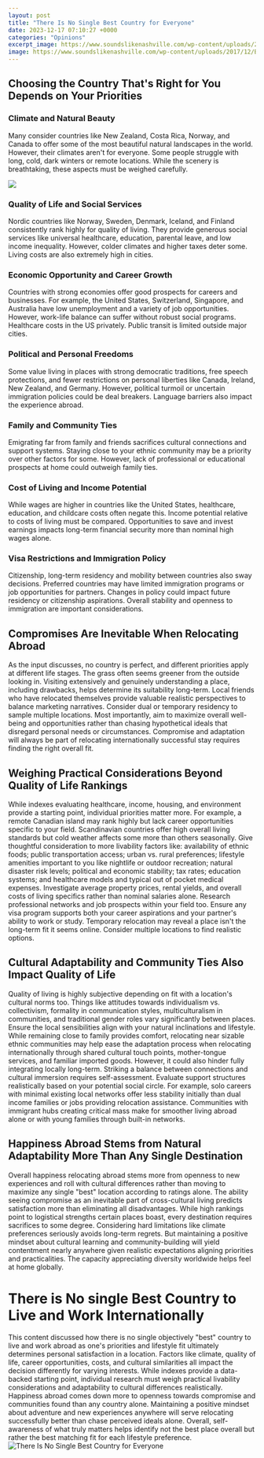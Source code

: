 ```yaml
---
layout: post
title: "There Is No Single Best Country for Everyone"
date: 2023-12-17 07:10:27 +0000
categories: "Opinions"
excerpt_image: https://www.soundslikenashville.com/wp-content/uploads/2017/12/Best-Country-Singles-of-2017-2-1513102306.png
image: https://www.soundslikenashville.com/wp-content/uploads/2017/12/Best-Country-Singles-of-2017-2-1513102306.png
---
```


## Choosing the Country That's Right for You Depends on Your Priorities
### Climate and Natural Beauty
Many consider countries like New Zealand, Costa Rica, Norway, and Canada to offer some of the most beautiful natural landscapes in the world. However, their climates aren't for everyone. Some people struggle with long, cold, dark winters or remote locations. While the scenery is breathtaking, these aspects must be weighed carefully. 

![](https://earthnworld.com/wp-content/uploads/2019/11/Most-Visited-Countries-In-The-World-1024x576.jpg)
### Quality of Life and Social Services 
Nordic countries like Norway, Sweden, Denmark, Iceland, and Finland consistently rank highly for quality of living. They provide generous social services like universal healthcare, education, parental leave, and low income inequality. However, colder climates and higher taxes deter some. Living costs are also extremely high in cities.
### Economic Opportunity and Career Growth
Countries with strong economies offer good prospects for careers and businesses. For example, the United States, Switzerland, Singapore, and Australia have low unemployment and a variety of job opportunities. However, work-life balance can suffer without robust social programs. Healthcare costs in the US privately. Public transit is limited outside major cities. 
### Political and Personal Freedoms  
Some value living in places with strong democratic traditions, free speech protections, and fewer restrictions on personal liberties like Canada, Ireland, New Zealand, and Germany. However, political turmoil or uncertain immigration policies could be deal breakers. Language barriers also impact the experience abroad.
### Family and Community Ties
Emigrating far from family and friends sacrifices cultural connections and support systems. Staying close to your ethnic community may be a priority over other factors for some. However, lack of professional or educational prospects at home could outweigh family ties.
### Cost of Living and Income Potential
While wages are higher in countries like the United States, healthcare, education, and childcare costs often negate this. Income potential relative to costs of living must be compared. Opportunities to save and invest earnings impacts long-term financial security more than nominal high wages alone.
### Visa Restrictions and Immigration Policy 
Citizenship, long-term residency and mobility between countries also sway decisions. Preferred countries may have limited immigration programs or job opportunities for partners. Changes in policy could impact future residency or citizenship aspirations. Overall stability and openness to immigration are important considerations.
## Compromises Are Inevitable When Relocating Abroad 
As the input discusses, no country is perfect, and different priorities apply at different life stages. The grass often seems greener from the outside looking in. Visiting extensively and genuinely understanding a place, including drawbacks, helps determine its suitability long-term. 
Local friends who have relocated themselves provide valuable realistic perspectives to balance marketing narratives. Consider dual or temporary residency to sample multiple locations. Most importantly, aim to maximize overall well-being and opportunities rather than chasing hypothetical ideals that disregard personal needs or circumstances. Compromise and adaptation will always be part of relocating internationally successful stay requires finding the right overall fit.
## Weighing Practical Considerations Beyond Quality of Life Rankings
While indexes evaluating healthcare, income, housing, and environment provide a starting point, individual priorities matter more. For example, a remote Canadian island may rank highly but lack career opportunities specific to your field. Scandinavian countries offer high overall living standards but cold weather affects some more than others seasonally. 
Give thoughtful consideration to more livability factors like: availability of ethnic foods; public transportation access; urban vs. rural preferences; lifestyle amenities important to you like nightlife or outdoor recreation; natural disaster risk levels; political and economic stability; tax rates; education systems; and healthcare models and typical out of pocket medical expenses. 
Investigate average property prices, rental yields, and overall costs of living specifics rather than nominal salaries alone. Research professional networks and job prospects within your field too. Ensure any visa program supports both your career aspirations and your partner's ability to work or study. Temporary relocation may reveal a place isn't the long-term fit it seems online. Consider multiple locations to find realistic options.
## Cultural Adaptability and Community Ties Also Impact Quality of Life 
Quality of living is highly subjective depending on fit with a location's cultural norms too. Things like attitudes towards individualism vs. collectivism, formality in communication styles, multiculturalism in communities, and traditional gender roles vary significantly between places. Ensure the local sensibilities align with your natural inclinations and lifestyle. 
While remaining close to family provides comfort, relocating near sizable ethnic communities may help ease the adaptation process when relocating internationally through shared cultural touch points, mother-tongue services, and familiar imported goods. However, it could also hinder fully integrating locally long-term. Striking a balance between connections and cultural immersion requires self-assessment. 
Evaluate support structures realistically based on your potential social circle. For example, solo careers with minimal existing local networks offer less stability initially than dual income families or jobs providing relocation assistance. Communities with immigrant hubs creating critical mass make for smoother living abroad alone or with young families through built-in networks.
## Happiness Abroad Stems from Natural Adaptability More Than Any Single Destination
Overall happiness relocating abroad stems more from openness to new experiences and roll with cultural differences rather than moving to maximize any single "best" location according to ratings alone. The ability seeing compromise as an inevitable part of cross-cultural living predicts satisfaction more than eliminating all disadvantages. 
While high rankings point to logistical strengths certain places boast, every destination requires sacrifices to some degree. Considering hard limitations like climate preferences seriously avoids long-term regrets. But maintaining a positive mindset about cultural learning and community-building will yield contentment nearly anywhere given realistic expectations aligning priorities and practicalities. The capacity appreciating diversity worldwide helps feel at home globally.
# There is No single Best Country to Live and Work Internationally
This content discussed how there is no single objectively "best" country to live and work abroad as one's priorities and lifestyle fit ultimately determines personal satisfaction in a location. Factors like climate, quality of life, career opportunities, costs, and cultural similarities all impact the decision differently for varying interests. 
While indexes provide a data-backed starting point, individual research must weigh practical livability considerations and adaptability to cultural differences realistically. Happiness abroad comes down more to openness towards compromise and communities found than any country alone. Maintaining a positive mindset about adventure and new experiences anywhere will serve relocating successfully better than chase perceived ideals alone. Overall, self-awareness of what truly matters helps identify not the best place overall but rather the best matching fit for each lifestyle preference.
![There Is No Single Best Country for Everyone](https://www.soundslikenashville.com/wp-content/uploads/2017/12/Best-Country-Singles-of-2017-2-1513102306.png)